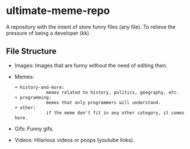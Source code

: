 # ultimate-meme-repo
A repository with the intent of store funny files (any file).
To relieve the pressure of being a developer (kk).

## File Structure
- Images:
    Images that are funny without the need of editing then.
    
- Memes:
    ```
    + history-and-more: 
                memes related to history, politics, geography, etc.
    + programming: 
                memes that only programmers will understand.
    + other:
                if the meme don't fit in any other category, it comes here.
    ```
    
- Gifs:
    Funny gifs.
    
- Videos:
    Hilarious videos or poops (youtube links).
